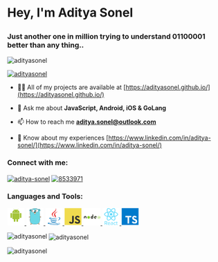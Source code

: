 <h1>Hey, I'm Aditya Sonel</p></h1>
<h3>Just another one in million trying to understand 01100001 better than any thing..</h3>

<p align="left"> <img src="https://komarev.com/ghpvc/?username=adityasonel&label=Profile%20views&color=0e75b6&style=flat" alt="adityasonel" /> </p>

<p align="left"> <a href="https://github.com/ryo-ma/github-profile-trophy"><img src="https://github-profile-trophy.vercel.app/?username=adityasonel" alt="adityasonel" /></a> </p>

- 👨‍💻 All of my projects are available at [https://adityasonel.github.io/](https://adityasonel.github.io/)

- 💬 Ask me about **JavaScript, Android, iOS & GoLang**

- 📫 How to reach me **aditya.sonel@outlook.com**

- 📄 Know about my experiences [https://www.linkedin.com/in/aditya-sonel/](https://www.linkedin.com/in/aditya-sonel/)

<h3 align="left">Connect with me:</h3>
<p align="left">
<a href="https://linkedin.com/in/aditya-sonel" target="blank"><img align="center" src="https://raw.githubusercontent.com/rahuldkjain/github-profile-readme-generator/master/src/images/icons/Social/linked-in-alt.svg" alt="aditya-sonel" height="30" width="40" /></a>
<a href="https://stackoverflow.com/users/8533971" target="blank"><img align="center" src="https://raw.githubusercontent.com/rahuldkjain/github-profile-readme-generator/master/src/images/icons/Social/stack-overflow.svg" alt="8533971" height="30" width="40" /></a>
</p>

<h3 align="left">Languages and Tools:</h3>
<p align="left"> <a href="https://developer.android.com" target="_blank" rel="noreferrer"> <img src="https://raw.githubusercontent.com/devicons/devicon/master/icons/android/android-original-wordmark.svg" alt="android" width="40" height="40"/> </a> <a href="https://golang.org" target="_blank" rel="noreferrer"> <img src="https://raw.githubusercontent.com/devicons/devicon/master/icons/go/go-original.svg" alt="go" width="40" height="40"/> </a> <a href="https://www.java.com" target="_blank" rel="noreferrer"> <img src="https://raw.githubusercontent.com/devicons/devicon/master/icons/java/java-original.svg" alt="java" width="40" height="40"/> </a> <a href="https://developer.mozilla.org/en-US/docs/Web/JavaScript" target="_blank" rel="noreferrer"> <img src="https://raw.githubusercontent.com/devicons/devicon/master/icons/javascript/javascript-original.svg" alt="javascript" width="40" height="40"/> </a> <a href="https://nodejs.org" target="_blank" rel="noreferrer"> <img src="https://raw.githubusercontent.com/devicons/devicon/master/icons/nodejs/nodejs-original-wordmark.svg" alt="nodejs" width="40" height="40"/> </a> <a href="https://reactjs.org/" target="_blank" rel="noreferrer"> <img src="https://raw.githubusercontent.com/devicons/devicon/master/icons/react/react-original-wordmark.svg" alt="react" width="40" height="40"/> </a> <a href="https://www.typescriptlang.org/" target="_blank" rel="noreferrer"> <img src="https://raw.githubusercontent.com/devicons/devicon/master/icons/typescript/typescript-original.svg" alt="typescript" width="40" height="40"/> </a> </p>

<p><img align="left" src="https://github-readme-stats.vercel.app/api/top-langs?username=adityasonel&show_icons=true&locale=en&layout=compact" alt="adityasonel" /></p>

<p>&nbsp;<img align="center" src="https://github-readme-stats.vercel.app/api?username=adityasonel&show_icons=true&locale=en" alt="adityasonel" /></p>

<p><img align="center" src="https://github-readme-streak-stats.herokuapp.com/?user=adityasonel&" alt="adityasonel" /></p>
